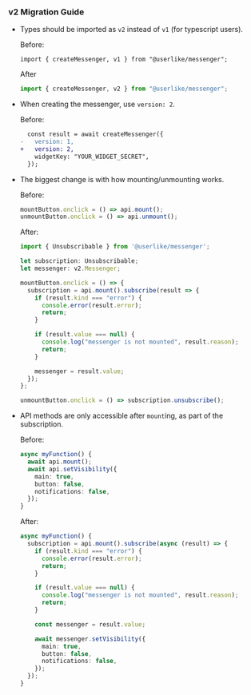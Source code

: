 ### v2 Migration Guide

- Types should be imported as `v2` instead of `v1` (for typescript users).

  Before:

  ```
  import { createMessenger, v1 } from "@userlike/messenger";
  ```

  After

  ```typescript
  import { createMessenger, v2 } from "@userlike/messenger";
  ```

- When creating the messenger, use `version: 2`.

  Before:

  ```diff
    const result = await createMessenger({
  -   version: 1,
  +   version: 2,
      widgetKey: "YOUR_WIDGET_SECRET",
    });
  ```

- The biggest change is with how mounting/unmounting works.

  Before:

  ```typescript
  mountButton.onclick = () => api.mount();
  unmountButton.onclick = () => api.unmount();
  ```

  After:

  ```typescript
  import { Unsubscribable } from '@userlike/messenger';

  let subscription: Unsubscribable;
  let messenger: v2.Messenger;

  mountButton.onclick = () => {
    subscription = api.mount().subscribe(result => {
      if (result.kind === "error") {
        console.error(result.error);
        return;
      }

      if (result.value === null) {
        console.log("messenger is not mounted", result.reason);
        return;
      }

      messenger = result.value;
    });
  };

  unmountButton.onclick = () => subscription.unsubscribe();
  ```

- API methods are only accessible after `mount`ing, as part of the subscription.

  Before:

  ```typescript
  async myFunction() {
    await api.mount();
    await api.setVisibility({
      main: true,
      button: false,
      notifications: false,
    });
  }
  ```

  After:

  ```typescript
  async myFunction() {
    subscription = api.mount().subscribe(async (result) => {
      if (result.kind === "error") {
        console.error(result.error);
        return;
      }

      if (result.value === null) {
        console.log("messenger is not mounted", result.reason);
        return;
      }

      const messenger = result.value;

      await messenger.setVisibility({
        main: true,
        button: false,
        notifications: false,
      });
    });
  }
  ```







